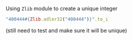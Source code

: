 Using `Zlib` module to create a unique integer

```ruby
"400444#{Zlib.adler32("400444")}".to_i
```

(still need to test and make sure it will be unique)
